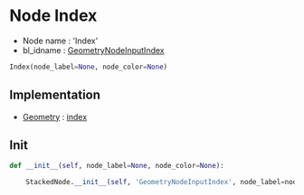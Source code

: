 # Node Index

- Node name : 'Index'
- bl_idname : [GeometryNodeInputIndex](https://docs.blender.org/api/current/bpy.types.{bl_idname}.html)


``` python
Index(node_label=None, node_color=None)
```
## Implementation

- [Geometry](/docs/GeoNodes/Geometry.md) : [index](/docs/GeoNodes/Geometry.md#index)

## Init

``` python
def __init__(self, node_label=None, node_color=None):

    StackedNode.__init__(self, 'GeometryNodeInputIndex', node_label=node_label, node_color=node_color)
```
